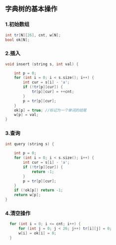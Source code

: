 ## 字典树的基本操作


### 1.初始数组

```C++
int tr[N][26], cnt, w[N];
bool ok[N];
```

### 2.插入

```C++
void insert (string s, int val) {

	int p = 0;
	for (int i = 0; i < s.size(); i++) {
		int cur = s[i] - 'a';
		if (!tr[p][cur]) {
			tr[p][cur] = ++cnt;
		}
		p = tr[p][cur];
	}
	ok[p] = true; //标记为一个单词的结尾
	w[p] = val;
}
```

### 3.查询
```C++
int query (string s) {
	
	int p = 0;
	for (int i = 0; i < s.size(); i++) {
		int cur = s[i] - 'a';
		if (!tr[p][cur]) {
			return -1;
		}
		p = tr[p][cur];
	}
	if (!ok[p]) return -1;
	return w[p];
}
```

### 4.清空操作
```C++
  for (int i = 0; i <= cnt; i++) {
      for (int j = 0; j < 26; j++) tr[i][j] = 0;
      w[i] = ok[i] = 0;
  }
```
